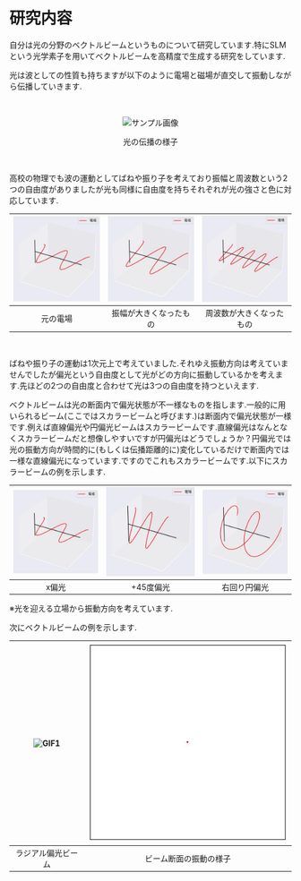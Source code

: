 # 研究内容

自分は光の分野のベクトルビームというものについて研究しています.特にSLMという光学素子を用いてベクトルビームを高精度で生成する研究をしています.

光は波としての性質も持ちますが以下のように電場と磁場が直交して振動しながら伝播していきます.

</br>

<p align="center">
<img src="https://github.com/sk0ik/Vector_Beam/blob/main/GIF/EMwave-ezgif.com-crop.gif" alt="サンプル画像" width="400">
</p>

<p align="center">
光の伝播の様子
</p>

</br>

高校の物理でも波の運動としてばねや振り子を考えており振幅と周波数という2つの自由度がありましたが光も同様に自由度を持ちそれぞれが光の強さと色に対応しています.

| ![GIF1](https://github.com/sk0ik/Vector_Beam/blob/main/GIF/x_pol_normal-ezgif.com-crop.gif) | ![GIF2](https://github.com/sk0ik/Vector_Beam/blob/main/GIF/x_polarization_amp-ezgif.com-crop.gif) | ![GIF3](https://github.com/sk0ik/Vector_Beam/blob/main/GIF/x_polarization_freq-ezgif.com-crop.gif) |
|:---:|:---:|:---:|
| 元の電場 | 振幅が大きくなったもの | 周波数が大きくなったもの |

</br>

ばねや振り子の運動は1次元上で考えていました.それゆえ振動方向は考えていませんでしたが偏光という自由度として光がどの方向に振動しているかを考えます.先ほどの2つの自由度と合わせて光は3つの自由度を持つといえます.

ベクトルビームは光の断面内で偏光状態が不一様なものを指します.一般的に用いられるビーム(ここではスカラービームと呼びます.)は断面内で偏光状態が一様です.例えば直線偏光や円偏光ビームはスカラービームです.直線偏光はなんとなくスカラービームだと想像しやすいですが円偏光はどうでしょうか？円偏光では光の振動方向が時間的に(もしくは伝播距離的に)変化しているだけで断面内では一様な直線偏光になっています.ですのでこれもスカラービームです.以下にスカラービームの例を示します.

| ![GIF1](https://github.com/sk0ik/Vector_Beam/blob/main/GIF/x_pol_normal-ezgif.com-crop.gif) | ![GIF2](https://github.com/sk0ik/Vector_Beam/blob/main/GIF/45_polarization-ezgif.com-crop.gif) | ![GIF3](https://github.com/sk0ik/Vector_Beam/blob/main/GIF/right_circle_polarization-ezgif.com-crop.gif) |
|:---:|:---:|:---:|
| x偏光 | +45度偏光 | 右回り円偏光 |

※光を迎える立場から振動方向を考えています.

次にベクトルビームの例を示します.

| ![GIF1](https://github.com/sk0ik/Vector_Beam/blob/main/GIF/radial_polarization-ezgif.com-crop.gif) | ![GIF2](https://github.com/sk0ik/Vector_Beam/blob/main/GIF/radial_pol-ezgif.com-crop.gif) |
|:---:|:---:|
| ラジアル偏光ビーム | ビーム断面の振動の様子 |